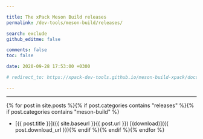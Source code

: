 ```yaml
---

title: The xPack Meson Build releases
permalink: /dev-tools/meson-build/releases/

search: exclude
github_editme: false

comments: false
toc: false

date: 2020-09-28 17:53:00 +0300

# redirect_to: https://xpack-dev-tools.github.io/meson-build-xpack/docs/releases/

---
```


___
{% for post in site.posts %}{% if post.categories contains "releases" %}{% if post.categories contains "meson-build" %}
* [{{ post.title }}]({{ site.baseurl }}{{ post.url }}) [(download)]({{ post.download_url }}){% endif %}{% endif %}{% endfor %}
